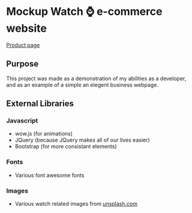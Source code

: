 # Mockup Watch :watch: e-commerce website
[Product page](https://andyswatchs.netlify.app/)
## Purpose
This project was made as a demonstration of my abilities as a developer, and as an example of a simple an elegent business webpage. 

## External Libraries
### Javascript 
- wow.js (for animations)
- JQuery (because JQuery makes all of our lives easier)
- Bootstrap (for more consistant elements)

### Fonts
- Various font awesome fonts

### Images 
- Various watch related images from [unsplash.com](unsplash.com)
